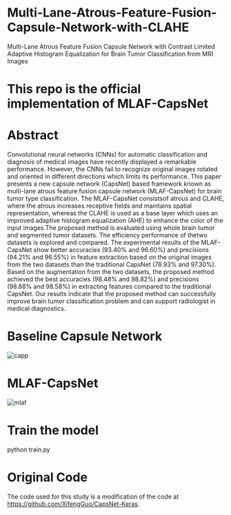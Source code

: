 # Multi-Lane-Atrous-Feature-Fusion-Capsule-Network-with-CLAHE
Multi-Lane Atrous Feature Fusion Capsule Network with Contrast Limited Adaptive Histogram Equalization for Brain Tumor Classification from MRI Images

# This repo is the official implementation of MLAF-CapsNet

# Abstract
Convolutional neural networks (CNNs) for automatic classification and diagnosis of medical images have recently displayed a remarkable performance. However, the CNNs fail to recognize original images rotated and oriented in different directions which limits its performance. This paper presents a new capsule network (CapsNet) based framework known as multi-lane atrous feature fusion capsule network (MLAF-CapsNet) for brain tumor type classification. The MLAF-CapsNet consistsof atrous and CLAHE, where the atrous increases receptive fields and maintains spatial representation, whereas the CLAHE is used as a base layer which uses an improved adaptive histogram equalization (AHE) to enhance the color of the input images.The proposed method is evaluated using whole brain tumor and segmented tumor datasets. The efficiency performance of thetwo datasets is explored and compared. The experimental results of the MLAF-CapsNet show better accuracies (93.40% and 96.60%) and precisions (94.21% and 96.55%) in feature extraction based on the original images from the two datasets than the traditional CapsNet (78.93% and 97.30%). Based on the augmentation from the two datasets, the proposed method achieved the best accuracies (98.48% and 98.82%) and precisions (98.88% and 98.58%) in extracting features compared to the traditional CapsNet. Our results indicate that the proposed method can successfully improve brain tumor classification problem and can support radiologist in medical diagnostics.

# Baseline Capsule Network

![capp](https://user-images.githubusercontent.com/33870014/111817413-f2c2b880-8918-11eb-840b-983376725e45.jpg)


# MLAF-CapsNet
![mlaf](https://user-images.githubusercontent.com/33870014/111817353-e2124280-8918-11eb-88e4-ffaa056cf6f3.png)


# Train the model

python train.py

# Original Code
The code used for this study is a modification of the code at https://github.com/XifengGuo/CapsNet-Keras.
